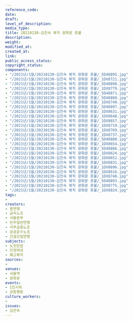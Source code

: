 ```yaml
---
reference_code: 
date: 
draft: 
level_of_description: 
media_type: 
title: 20210130-김진숙 복직 광화문 촛불
description: 
weight: 
modified_at: 
created_at: 
link: 
public_access_status: 
copyright_status: 
components:
- "/2021년/1월/20210130-김진숙 복직 광화문 촛불/_5D48895.jpg"
- "/2021년/1월/20210130-김진숙 복직 광화문 촛불/_1DX8721.jpg"
- "/2021년/1월/20210130-김진숙 복직 광화문 촛불/_5D48898.jpg"
- "/2021년/1월/20210130-김진숙 복직 광화문 촛불/_1DX8779.jpg"
- "/2021년/1월/20210130-김진숙 복직 광화문 촛불/_5D48871.jpg"
- "/2021년/1월/20210130-김진숙 복직 광화문 촛불/_5D48888.jpg"
- "/2021년/1월/20210130-김진숙 복직 광화문 촛불/_1DX8740.jpg"
- "/2021년/1월/20210130-김진숙 복직 광화문 촛불/_5D48897.jpg"
- "/2021년/1월/20210130-김진숙 복직 광화문 촛불/_1DX8631.jpg"
- "/2021년/1월/20210130-김진숙 복직 광화문 촛불/_1DX8648.jpg"
- "/2021년/1월/20210130-김진숙 복직 광화문 촛불/_1DX8657.jpg"
- "/2021년/1월/20210130-김진숙 복직 광화문 촛불/_1DX8719.jpg"
- "/2021년/1월/20210130-김진숙 복직 광화문 촛불/_1DX8769.jpg"
- "/2021년/1월/20210130-김진숙 복직 광화문 촛불/_1DX8737.jpg"
- "/2021년/1월/20210130-김진숙 복직 광화문 촛불/_5D48880.jpg"
- "/2021년/1월/20210130-김진숙 복직 광화문 촛불/_1DX8654.jpg"
- "/2021년/1월/20210130-김진숙 복직 광화문 촛불/_5D48886.jpg"
- "/2021년/1월/20210130-김진숙 복직 광화문 촛불/_1DX8624.jpg"
- "/2021년/1월/20210130-김진숙 복직 광화문 촛불/_1DX8652.jpg"
- "/2021년/1월/20210130-김진숙 복직 광화문 촛불/_1DX8831.jpg"
- "/2021년/1월/20210130-김진숙 복직 광화문 촛불/_1DX8696.jpg"
- "/2021년/1월/20210130-김진숙 복직 광화문 촛불/_1DX8616.jpg"
- "/2021년/1월/20210130-김진숙 복직 광화문 촛불/_1DX8748.jpg"
- "/2021년/1월/20210130-김진숙 복직 광화문 촛불/_5D48893.jpg"
- "/2021년/1월/20210130-김진숙 복직 광화문 촛불/_1DX8775.jpg"
- "/2021년/1월/20210130-김진숙 복직 광화문 촛불/_1DX8824.jpg"
tags:
- 
creators:
- 총연맹
- 금속노조
- 서울본부
- 민주일반연맹
- 사무금융노조
- 공공운수노조
- 건설산업연맹
subjects:
- 노조탄압
- 인권여성
- 해고복직
sources:
- 
venues:
- 서울역
- 광화문
events:
- 1인시위
- 공동행동
culture_workers:
- 
issues:
- 김진숙
---
```

